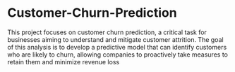 # Customer-Churn-Prediction
This project focuses on customer churn prediction, a critical task for businesses aiming to understand and mitigate customer attrition. The goal of this analysis is to develop a predictive model that can identify customers who are likely to churn, allowing companies to proactively take measures to retain them and minimize revenue loss
